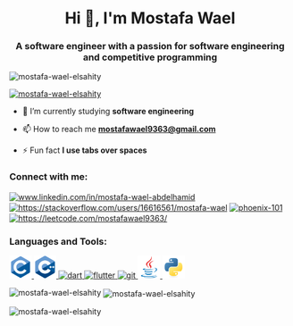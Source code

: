 <h1 align="center">Hi 👋, I'm Mostafa Wael</h1>
<h3 align="center">A software engineer with a passion for software engineering and competitive programming</h3>

<p align="left"> <img src="https://komarev.com/ghpvc/?username=mostafa-wael-elsahity&label=Profile%20views&color=0e75b6&style=plastic" alt="mostafa-wael-elsahity" /> </p>

<p align="left"> <a href="https://github.com/ryo-ma/github-profile-trophy"><img src="https://github-profile-trophy.vercel.app/?username=mostafa-wael-elsahity" alt="mostafa-wael-elsahity" /></a> </p>

- 🌱 I’m currently studying **software engineering**

- 📫 How to reach me **mostafawael9363@gmail.com**

- ⚡ Fun fact **I use tabs over spaces**

<h3 align="left">Connect with me:</h3>
<p align="left">
<a href="https://www.linkedin.com/in/mostafa-wael-4ba54320b/" target="blank"><img align="center" src="https://raw.githubusercontent.com/rahuldkjain/github-profile-readme-generator/master/src/images/icons/Social/linked-in-alt.svg" alt="www.linkedin.com/in/mostafa-wael-abdelhamid" height="30" width="40" /></a>
<a href="https://stackoverflow.com/users/16616561/mostafa-wael" target="blank"><img align="center" src="https://raw.githubusercontent.com/rahuldkjain/github-profile-readme-generator/master/src/images/icons/Social/stack-overflow.svg" alt="https://stackoverflow.com/users/16616561/mostafa-wael" height="30" width="40" /></a>
<a href="https://codeforces.com/profile/phoenix-101" target="blank"><img align="center" src="https://raw.githubusercontent.com/rahuldkjain/github-profile-readme-generator/master/src/images/icons/Social/codeforces.svg" alt="phoenix-101" height="30" width="40" /></a>
<a href="[https://leetcode.com/mostafawael9363/](https://leetcode.com/Phoenix-101/)" target="blank"><img align="center" src="https://raw.githubusercontent.com/rahuldkjain/github-profile-readme-generator/master/src/images/icons/Social/leet-code.svg" alt="https://leetcode.com/mostafawael9363/" height="30" width="40" /></a>
</p>

<h3 align="left">Languages and Tools:</h3>
<p align="left"> <a href="https://www.cprogramming.com/" target="_blank" rel="noreferrer"> <img src="https://raw.githubusercontent.com/devicons/devicon/master/icons/c/c-original.svg" alt="c" width="40" height="40"/> </a> <a href="https://www.w3schools.com/cpp/" target="_blank" rel="noreferrer"> <img src="https://raw.githubusercontent.com/devicons/devicon/master/icons/cplusplus/cplusplus-original.svg" alt="cplusplus" width="40" height="40"/> </a> <a href="https://dart.dev" target="_blank" rel="noreferrer"> <img src="https://www.vectorlogo.zone/logos/dartlang/dartlang-icon.svg" alt="dart" width="40" height="40"/> </a> <a href="https://flutter.dev" target="_blank" rel="noreferrer"> <img src="https://www.vectorlogo.zone/logos/flutterio/flutterio-icon.svg" alt="flutter" width="40" height="40"/> </a> <a href="https://git-scm.com/" target="_blank" rel="noreferrer"> <img src="https://www.vectorlogo.zone/logos/git-scm/git-scm-icon.svg" alt="git" width="40" height="40"/> </a> <a href="https://www.java.com" target="_blank" rel="noreferrer"> <img src="https://raw.githubusercontent.com/devicons/devicon/master/icons/java/java-original.svg" alt="java" width="40" height="40"/> </a> <a href="https://www.python.org" target="_blank" rel="noreferrer"> <img src="https://raw.githubusercontent.com/devicons/devicon/master/icons/python/python-original.svg" alt="python" width="40" height="40"/> </a> </p>

<p><img align="left" src="https://github-readme-stats.vercel.app/api/top-langs?username=mostafa-wael-elsahity&show_icons=true&theme=dracula&locale=en&layout=compact" alt="mostafa-wael-elsahity" /></p>

<p>&nbsp;<img align="center" src="https://github-readme-stats.vercel.app/api?username=mostafa-wael-elsahity&show_icons=true&theme=radical&locale=en" alt="mostafa-wael-elsahity" /></p>

<p><img align="center" src="https://github-readme-streak-stats.herokuapp.com/?user=mostafa-wael-elsahity&theme=dark" alt="mostafa-wael-elsahity" /></p>
